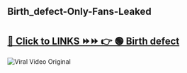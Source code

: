 
 ## Birth_defect-Only-Fans-Leaked

# <h2><a href="https://clipsfans.com/Birth_defect&ref=git">🔗 Click to LINKS ⏩⏩ 👉 🟢 Birth defect </a></h2>

<a href="https://clipsfans.com/Birth_defect&ref=git" rel="nofollow" data-target="animated-image.originalLink"><img src="https://i.ibb.co.com/xMMVF88/686577567.gif" alt="Viral Video Original" style="max-width: 100%; display: inline-block;" data-target="animated-image.originalImage"></a>
